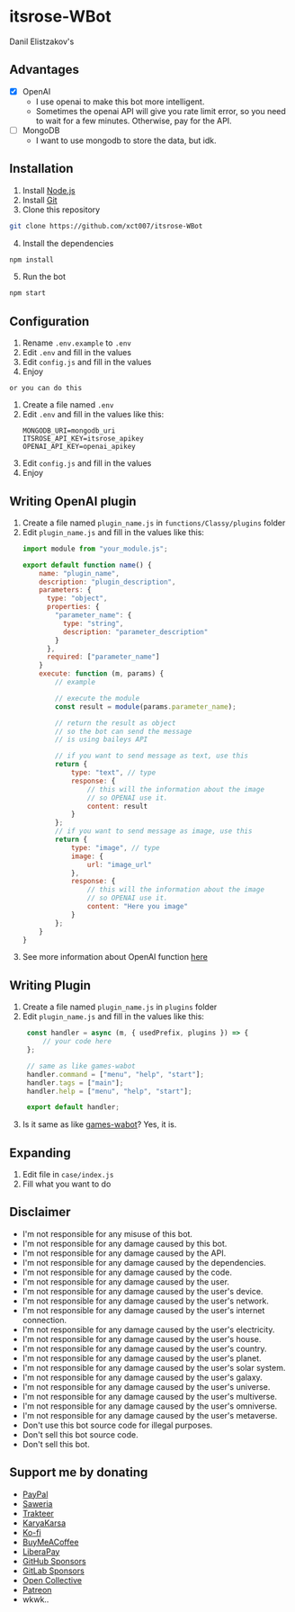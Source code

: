 # itsrose-WBot
Danil Elistzakov's

## Advantages
- [x] OpenAI
  - I use openai to make this bot more intelligent.
  - Sometimes the openai API will give you rate limit error, so you need to wait for a few minutes. Otherwise, pay for the API.
- [ ] MongoDB
  - I want to use mongodb to store the data, but idk.

## Installation
1. Install [Node.js](https://nodejs.org/en/download/)
2. Install [Git](https://git-scm.com/downloads)
3. Clone this repository
```bash
git clone https://github.com/xct007/itsrose-WBot
```
4. Install the dependencies
```bash
npm install
```
5. Run the bot
```bash
npm start
```

## Configuration
1. Rename `.env.example` to `.env`
2. Edit `.env` and fill in the values
3. Edit `config.js` and fill in the values
4. Enjoy

`or you can do this`

1. Create a file named `.env`
2. Edit `.env` and fill in the values like this:
    ```env
    MONGODB_URI=mongodb_uri
    ITSROSE_API_KEY=itsrose_apikey
    OPENAI_API_KEY=openai_apikey
    ```
3. Edit `config.js` and fill in the values
4. Enjoy

## Writing OpenAI plugin
1. Create a file named `plugin_name.js` in `functions/Classy/plugins` folder
2. Edit `plugin_name.js` and fill in the values like this:
    ```js
    import module from "your_module.js";

    export default function name() {
		name: "plugin_name",
        description: "plugin_description",
        parameters: {
          type: "object",
          properties: {
            "parameter_name": {
              type: "string",
              description: "parameter_description"
            }
          },
          required: ["parameter_name"]
        }
        execute: function (m, params) {
			// example

			// execute the module
        	const result = module(params.parameter_name);

          	// return the result as object
			// so the bot can send the message
			// is using baileys API

			// if you want to send message as text, use this
          	return {
            	type: "text", // type
            	response: {
					// this will the information about the image
					// so OPENAI use it.
					content: result
				}
          	};
			// if you want to send message as image, use this
		  	return {
				type: "image", // type
				image: {
					url: "image_url"
				},
				response: {
					// this will the information about the image
					// so OPENAI use it.
					content: "Here you image"
				}
		  	};
        }
    }
    ```
3. See more information about OpenAI function [here](https://platform.openai.com/docs/guides/gpt/function-calling)

## Writing Plugin
1. Create a file named `plugin_name.js` in `plugins` folder
2. Edit `plugin_name.js` and fill in the values like this:
   ```js
	const handler = async (m, { usedPrefix, plugins }) => {
		// your code here
	};

	// same as like games-wabot
	handler.command = ["menu", "help", "start"];
	handler.tags = ["main"];
	handler.help = ["menu", "help", "start"];

	export default handler;
	``` 
3. Is it same as like [games-wabot](https://github.com/BochilGaming/games-wabot/tree/multi-device)? Yes, it is. 

## Expanding
1. Edit file in `case/index.js`
2. Fill what you want to do

## Disclaimer
- I'm not responsible for any misuse of this bot.
- I'm not responsible for any damage caused by this bot.
- I'm not responsible for any damage caused by the API.
- I'm not responsible for any damage caused by the dependencies.
- I'm not responsible for any damage caused by the code.
- I'm not responsible for any damage caused by the user.
- I'm not responsible for any damage caused by the user's device.
- I'm not responsible for any damage caused by the user's network.
- I'm not responsible for any damage caused by the user's internet connection.
- I'm not responsible for any damage caused by the user's electricity.
- I'm not responsible for any damage caused by the user's house.
- I'm not responsible for any damage caused by the user's country.
- I'm not responsible for any damage caused by the user's planet.
- I'm not responsible for any damage caused by the user's solar system.
- I'm not responsible for any damage caused by the user's galaxy.
- I'm not responsible for any damage caused by the user's universe.
- I'm not responsible for any damage caused by the user's multiverse.
- I'm not responsible for any damage caused by the user's omniverse.
- I'm not responsible for any damage caused by the user's metaverse.
- Don't use this bot source code for illegal purposes.
- Don't sell this bot source code.
- Don't sell this bot.

## Support me by donating
- [PayPal](https://paypal.me/xct007)
- [Saweria](https://saweria.co/xct007)
- [Trakteer](https://trakteer.id/xct007)
- [KaryaKarsa](https://karyakarsa.com/xct007)
- [Ko-fi](https://ko-fi.com/xct007)
- [BuyMeACoffee](https://www.buymeacoffee.com/xct007)
- [LiberaPay](https://liberapay.com/xct007)
- [GitHub Sponsors](https://github.com/xct007)
- [GitLab Sponsors](https://gitlab.com/xct007)
- [Open Collective](https://opencollective.com/xct007)
- [Patreon](https://patreon.com/xct007)
- wkwk..